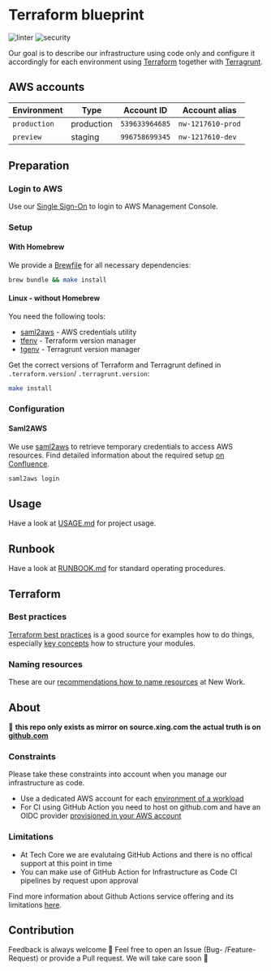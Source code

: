 # Terraform blueprint

![linter](https://github.com/new-work/terraform-blueprint/actions/workflows/lint.yml/badge.svg?branch=main)
![security](https://github.com/new-work/terraform-blueprint/actions/workflows/tfsec.yml/badge.svg?branch=main)

Our goal is to describe our infrastructure using code only and configure it accordingly for each environment
using [Terraform](https://www.terraform.io/) together with [Terragrunt](https://terragrunt.gruntwork.io/).

## AWS accounts

| Environment    | Type       | Account ID   | Account alias      |
| -------------- | ---------- | ------------ | ------------------ |
| `production`       | production | `539633964685`  | `nw-1217610-prod`          |
| `preview`       | staging    | `996758699345`  | `nw-1217610-dev`          |

## Preparation

### Login to AWS

Use our [Single Sign-On](https://cloud.nwse.io/how-to/getting-started/login.html) to login to AWS Management Console.

### Setup

#### With Homebrew

We provide a [Brewfile](./Brewfile) for all necessary dependencies:

```sh
brew bundle && make install
```

#### Linux - without Homebrew

You need the following tools:
* [saml2aws](https://github.com/Versent/saml2aws) - AWS credentials utility
* [tfenv](https://github.com/tfutils/tfenv) - Terraform version manager
* [tgenv](https://github.com/cunymatthieu/tgenv) - Terragrunt version manager

Get the correct versions of Terraform and Terragrunt defined in `.terraform.version`/ `.terragrunt.version`:

```sh
make install
```

### Configuration

#### Saml2AWS

We use [saml2aws](https://github.com/Versent/saml2aws) to retrieve temporary credentials to access AWS resources. Find detailed information about the required setup [on Confluence](https://confluence.xing.hh/pages/viewpage.action?spaceKey=xingoperations&title=Getting+started+with+AWS#GettingstartedwithAWS-AWSCLI).

```sh
saml2aws login
```

## Usage

Have a look at [USAGE.md](./docs/USAGE.md) for project usage.

## Runbook

Have a look at [RUNBOOK.md](./docs/RUNBOOK.md) for standard operating procedures.

## Terraform

### Best practices

[Terraform best practices](https://www.terraform-best-practices.com/) is a good source for examples how to do things, especially [key concepts](https://www.terraform-best-practices.com/key-concepts#infrastructure-module) how to structure your modules.

### Naming resources

These are our [recommendations how to name resources](https://source.xing.com/cloudcuckooland/aws-naming-convention) at New Work.

## About

:raising_hand: **this repo only exists as mirror on source.xing.com the actual truth is on [github.com](https://github.com/new-work/terraform-blueprint)**

### Constraints

Please take these constraints into account when you manage our infrastructure as code.

- Use a dedicated AWS account for each [environment of a workload](https://docs.aws.amazon.com/whitepapers/latest/organizing-your-aws-environment/workloads-and-environments.html)
- For CI using GitHub Action you need to host on github.com and have an OIDC provider [provisioned in your
AWS account](https://confluence.xing.hh/display/xingoperations/Github+Actions%2C+Terraform+and+AWS+credentials)

### Limitations

- At Tech Core we are evalutaing GitHub Actions and there is no offical support at this point in time
- You can make use of GitHub Action for Infrastructure as Code CI pipelines by request upon approval

Find more information about Github Actions service offering and its limitations [here](https://confluence.xing.hh/pages/viewpage.action?spaceKey=xingoperations&title=Service+Offering%3A+Github.com#ServiceOffering:Github.com-GitHubActions).

## Contribution

Feedback is always welcome :rainbow: Feel free to open an Issue (Bug- /Feature-Request)
or provide a Pull request. We will take care soon :wrench:
